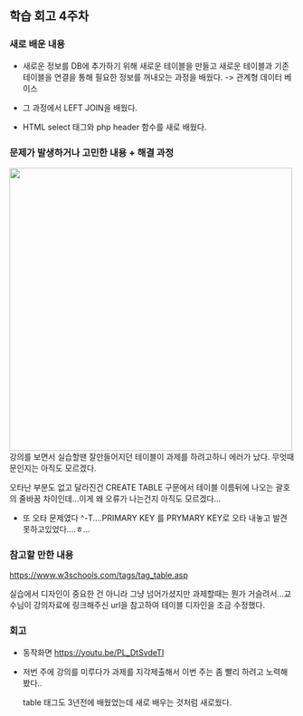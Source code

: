 ## 학습 회고 4주차

### 새로 배운 내용

- 새로운 정보를 DB에 추가하기 위해 새로운 테이블을 만들고 새로운 테이블과 기존 테이블을 연결을 통해 필요한 정보를 꺼내오는 과정을 배웠다. -> 관계형 데이터 베이스

- 그 과정에서 LEFT JOIN을 배웠다.

- HTML select 태그와 php header 함수를 새로 배웠다.

### 문제가 발생하거나 고민한 내용 + 해결 과정
<img src="https://user-images.githubusercontent.com/57151886/94344851-2ead4d00-005d-11eb-8c55-9de6a07c8a2f.png" width="500" height="auto">
강의를 보면서 실습할땐 잘만들어지던 테이블이 과제를 하려고하니 에러가 났다. 무엇때문인지는 아직도 모르겠다. 

오타난 부분도 없고 달라진건 CREATE TABLE 구문에서 테이블 이름뒤에 나오는 괄호의 줄바꿈 차이인데...이게 왜 오류가 나는건지 아직도 모르겠다...

+ 또 오타 문제였다 ^-T....PRIMARY KEY 를 PRYMARY KEY로 오타 내놓고 발견 못하고있었다....ㅎ...
 

### 참고할 만한 내용 
https://www.w3schools.com/tags/tag_table.asp

실습에서 디자인이 중요한 건 아니라 그냥 넘어가셨지만 과제할때는 뭔가 거슬려서...교수님이 강의자료에 링크해주신 url을 참고하여 테이블 디자인을 조금 수정했다.



### 회고
- 동작화면 https://youtu.be/PL_DtSvdeTI

- 저번 주에 강의를 미루다가 과제를 지각제출해서 이번 주는 좀 빨리 하려고 노력해봤다..

  table 태그도 3년전에 배웠었는데 새로 배우는 것처럼 새로웠다.
